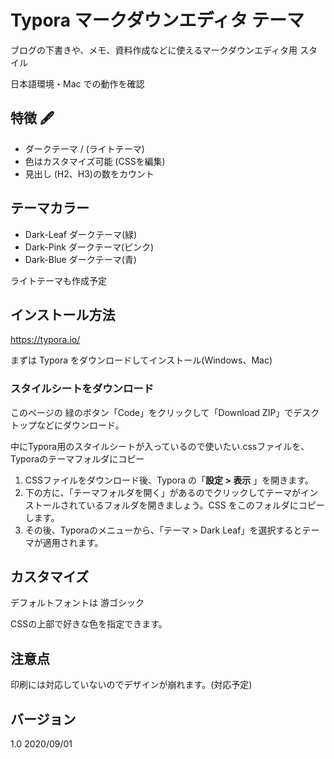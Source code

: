 # Typora マークダウンエディタ テーマ

ブログの下書きや、メモ、資料作成などに使えるマークダウンエディタ用 スタイル

日本語環境・Mac での動作を確認



## 特徴 🖋

- ダークテーマ / (ライトテーマ)
- 色はカスタマイズ可能 (CSSを編集)
- 見出し (H2、H3)の数をカウント

## テーマカラー

- Dark-Leaf ダークテーマ(緑)
- Dark-Pink ダークテーマ(ピンク)
- Dark-Blue ダークテーマ(青)

ライトテーマも作成予定

## インストール方法

https://typora.io/

まずは Typora をダウンロードしてインストール(Windows、Mac)

### スタイルシートをダウンロード

このページの 緑のボタン「Code」をクリックして「Download ZIP」でデスクトップなどにダウンロード。

中にTypora用のスタイルシートが入っているので使いたい.cssファイルを、Typoraのテーマフォルダにコピー

1. CSSファイルをダウンロード後、Typora の「**設定 > 表示** 」を開きます。
2. 下の方に、「テーマフォルダを開く」があるのでクリックしてテーマがインストールされているフォルダを開きましょう。CSS をこのフォルダにコピーします。
3. その後、Typoraのメニューから、「テーマ > Dark Leaf」を選択するとテーマが適用されます。

## カスタマイズ

デフォルトフォントは 游ゴシック



CSSの上部で好きな色を指定できます。



## 注意点

印刷には対応していないのでデザインが崩れます。(対応予定)

## バージョン
1.0 2020/09/01

